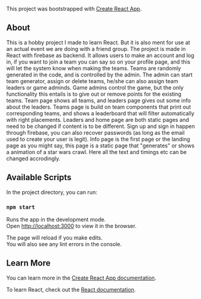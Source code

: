 This project was bootstrapped with [Create React App](https://github.com/facebook/create-react-app).

## About

This is a hobby project I made to learn React. But it is also ment for use at an actual event we are doing with a friend group. The project is made in React with firebase as backend. It allows users to make an account and log in, if you want to join a team you can say so on your profile page, and this will let the system know when making the teams. Teams are randomly generated in the code, and is controlled by the admin. The admin can start team generator, assign or delete teams, he/she can also assign team leaders or game adminds. Game admins control the game, but the only functionality this entails is to give out or remove points for the existing teams. Team page shows all teams, and leaders page gives out some info about the leaders. Teams page is build on team components that print out corresponding teams, and shows a leaderboard that will filter automatically with right placements. Leaders and home page are both static pages and need to be changed if content is to be different. Sign up and sign in happen through firebase, you can also recover passwords (as long as the email used to create your user is legit). Info page is the first page or the landing page as you might say, this page is a static page that "generates" or shows a animation of a star wars crawl. Here all the text and timings etc can be changed accrodingly.

## Available Scripts

In the project directory, you can run:

### `npm start`

Runs the app in the development mode.<br>
Open [http://localhost:3000](http://localhost:3000) to view it in the browser.

The page will reload if you make edits.<br>
You will also see any lint errors in the console.

<!-- ### `npm test`-->

<!-- Launches the test runner in the interactive watch mode.<br> -->
<!--See the section about [running tests](https://facebook.github.io/create-react-app/docs/running-tests) for more information.

<!--### `npm run build`
<!--<!--Builds the app for production to the `build` folder.<br>
<!--It correctly bundles React in production mode and optimizes the build for the best performance.-->

<!--The build is minified and the filenames include the hashes.<br>-->
<!--Your app is ready to be deployed!-->

<!--See the section about [deployment](https://facebook.github.io/create-react-app/docs/deployment) for more information.-->

<!--### `npm run eject`-->

<!--**Note: this is a one-way operation. Once you `eject`, you can’t go back!**-->

<!--If you aren’t satisfied with the build tool and configuration choices, you can `eject` at any time. This command will remove the single build dependency from your project.-->

<!--Instead, it will copy all the configuration files and the transitive dependencies (Webpack, Babel, ESLint, etc) right into your project so you have full control over them. All of the commands except `eject` will still work, but they will point to the copied scripts so you can tweak them. At this point you’re on your own.

<!--You don’t have to ever use `eject`. The curated feature set is suitable for small and middle deployments, and you shouldn’t feel obligated to use this feature. However we understand that this tool wouldn’t be useful if you couldn’t customize it when you are ready for it. -->

## Learn More

You can learn more in the [Create React App documentation](https://facebook.github.io/create-react-app/docs/getting-started).

To learn React, check out the [React documentation](https://reactjs.org/).
